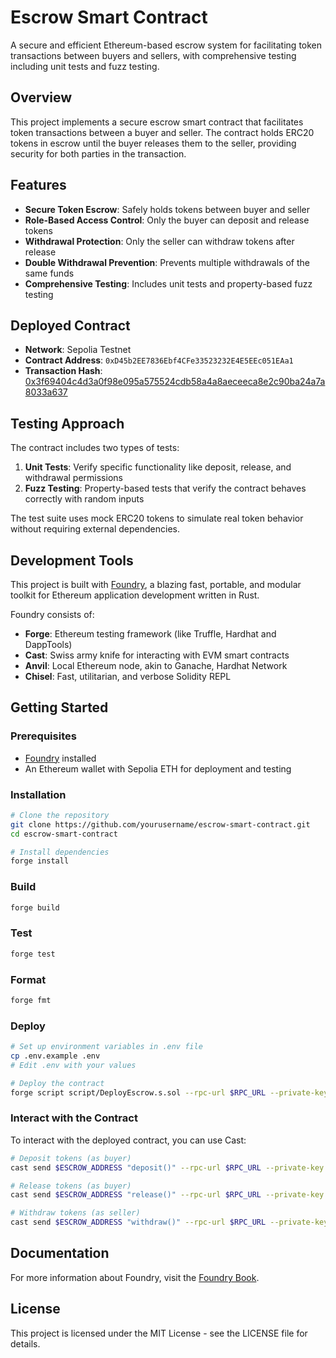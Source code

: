 # Escrow Smart Contract

A secure and efficient Ethereum-based escrow system for facilitating token transactions between buyers and sellers, with comprehensive testing including unit tests and fuzz testing.

## Overview

This project implements a secure escrow smart contract that facilitates token transactions between a buyer and seller. The contract holds ERC20 tokens in escrow until the buyer releases them to the seller, providing security for both parties in the transaction.

## Features

- **Secure Token Escrow**: Safely holds tokens between buyer and seller
- **Role-Based Access Control**: Only the buyer can deposit and release tokens
- **Withdrawal Protection**: Only the seller can withdraw tokens after release
- **Double Withdrawal Prevention**: Prevents multiple withdrawals of the same funds
- **Comprehensive Testing**: Includes unit tests and property-based fuzz testing

## Deployed Contract

- **Network**: Sepolia Testnet
- **Contract Address**: `0xD45b2EE7836Ebf4CFe33523232E4E5EEc051EAa1`
- **Transaction Hash**: [0x3f69404c4d3a0f98e095a575524cdb58a4a8aeceeca8e2c90ba24a7a8033a637](https://sepolia-blockscout.lisk.com/tx/0x3f69404c4d3a0f98e095a575524cdb58a4a8aeceeca8e2c90ba24a7a8033a637)

## Testing Approach

The contract includes two types of tests:

1. **Unit Tests**: Verify specific functionality like deposit, release, and withdrawal permissions
2. **Fuzz Testing**: Property-based tests that verify the contract behaves correctly with random inputs

The test suite uses mock ERC20 tokens to simulate real token behavior without requiring external dependencies.

## Development Tools

This project is built with [Foundry](https://getfoundry.sh/), a blazing fast, portable, and modular toolkit for Ethereum application development written in Rust.

Foundry consists of:

- **Forge**: Ethereum testing framework (like Truffle, Hardhat and DappTools)
- **Cast**: Swiss army knife for interacting with EVM smart contracts
- **Anvil**: Local Ethereum node, akin to Ganache, Hardhat Network
- **Chisel**: Fast, utilitarian, and verbose Solidity REPL

## Getting Started

### Prerequisites

- [Foundry](https://getfoundry.sh/) installed
- An Ethereum wallet with Sepolia ETH for deployment and testing

### Installation

```bash
# Clone the repository
git clone https://github.com/yourusername/escrow-smart-contract.git
cd escrow-smart-contract

# Install dependencies
forge install
```

### Build

```bash
forge build
```

### Test

```bash
forge test
```

### Format

```bash
forge fmt
```

### Deploy

```bash
# Set up environment variables in .env file
cp .env.example .env
# Edit .env with your values

# Deploy the contract
forge script script/DeployEscrow.s.sol --rpc-url $RPC_URL --private-key $PRIVATE_KEY --broadcast
```

### Interact with the Contract

To interact with the deployed contract, you can use Cast:

```bash
# Deposit tokens (as buyer)
cast send $ESCROW_ADDRESS "deposit()" --rpc-url $RPC_URL --private-key $BUYER_PRIVATE_KEY

# Release tokens (as buyer)
cast send $ESCROW_ADDRESS "release()" --rpc-url $RPC_URL --private-key $BUYER_PRIVATE_KEY

# Withdraw tokens (as seller)
cast send $ESCROW_ADDRESS "withdraw()" --rpc-url $RPC_URL --private-key $SELLER_PRIVATE_KEY
```

## Documentation

For more information about Foundry, visit the [Foundry Book](https://book.getfoundry.sh/).

## License

This project is licensed under the MIT License - see the LICENSE file for details.
